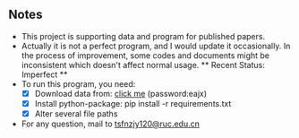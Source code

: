 ## Notes
- This project is supporting data and program for published papers. 
- Actually it is not a perfect program, and I would update it occasionally. In the process of improvement, some codes and documents might be inconsistent which doesn't affect normal usage. ** Recent Status: Imperfect **
- To run this program, you need:
    - [x] Download data from: [click me](https://pan.baidu.com/s/1avPAZ78Ku9CsM4re4Q1bCw) (password:eajx)
    - [x] Install python-package: pip install -r requirements.txt
    - [x] Alter several file paths
- For any question, mail to tsfnzjy120@ruc.edu.cn
